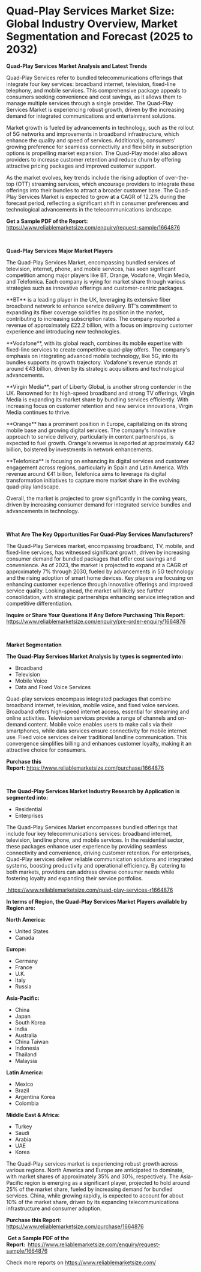 <p><h1>Quad-Play Services Market Size: Global Industry Overview, Market Segmentation and Forecast (2025 to 2032)</h1></p><p><strong>Quad-Play Services Market Analysis and Latest Trends</strong></p>
<p><p>Quad-Play Services refer to bundled telecommunications offerings that integrate four key services: broadband internet, television, fixed-line telephony, and mobile services. This comprehensive package appeals to consumers seeking convenience and cost savings, as it allows them to manage multiple services through a single provider. The Quad-Play Services Market is experiencing robust growth, driven by the increasing demand for integrated communications and entertainment solutions.</p><p>Market growth is fueled by advancements in technology, such as the rollout of 5G networks and improvements in broadband infrastructure, which enhance the quality and speed of services. Additionally, consumers’ growing preference for seamless connectivity and flexibility in subscription options is propelling market expansion. The Quad-Play model also allows providers to increase customer retention and reduce churn by offering attractive pricing packages and improved customer support.</p><p>As the market evolves, key trends include the rising adoption of over-the-top (OTT) streaming services, which encourage providers to integrate these offerings into their bundles to attract a broader customer base. The Quad-Play Services Market is expected to grow at a CAGR of 12.2% during the forecast period, reflecting a significant shift in consumer preferences and technological advancements in the telecommunications landscape.</p></p>
<p><strong>Get a Sample PDF of the Report:&nbsp;</strong> <a href="https://www.reliablemarketsize.com/enquiry/request-sample/1664876?utm_campaign=2781&utm_medium=2&utm_source=Github&utm_content=ia&utm_term=23032025&utm_id=quad-play-services">https://www.reliablemarketsize.com/enquiry/request-sample/1664876</a></p>
<p>&nbsp;</p>
<p><strong>Quad-Play Services Major Market Players</strong></p>
<p><p>The Quad-Play Services Market, encompassing bundled services of television, internet, phone, and mobile services, has seen significant competition among major players like BT, Orange, Vodafone, Virgin Media, and Telefonica. Each company is vying for market share through various strategies such as innovative offerings and customer-centric packages.</p><p>**BT** is a leading player in the UK, leveraging its extensive fiber broadband network to enhance service delivery. BT's commitment to expanding its fiber coverage solidifies its position in the market, contributing to increasing subscription rates. The company reported a revenue of approximately £22.2 billion, with a focus on improving customer experience and introducing new technologies.</p><p>**Vodafone**, with its global reach, combines its mobile expertise with fixed-line services to create competitive quad-play offers. The company's emphasis on integrating advanced mobile technology, like 5G, into its bundles supports its growth trajectory. Vodafone's revenue stands at around €43 billion, driven by its strategic acquisitions and technological advancements.</p><p>**Virgin Media**, part of Liberty Global, is another strong contender in the UK. Renowned for its high-speed broadband and strong TV offerings, Virgin Media is expanding its market share by bundling services efficiently. With increasing focus on customer retention and new service innovations, Virgin Media continues to thrive.</p><p>**Orange** has a prominent position in Europe, capitalizing on its strong mobile base and growing digital services. The company's innovative approach to service delivery, particularly in content partnerships, is expected to fuel growth. Orange's revenue is reported at approximately €42 billion, bolstered by investments in network enhancements.</p><p>**Telefonica** is focusing on enhancing its digital services and customer engagement across regions, particularly in Spain and Latin America. With revenue around €41 billion, Telefonica aims to leverage its digital transformation initiatives to capture more market share in the evolving quad-play landscape.</p><p>Overall, the market is projected to grow significantly in the coming years, driven by increasing consumer demand for integrated service bundles and advancements in technology.</p></p>
<p>&nbsp;</p>
<p><strong>What Are The Key Opportunities For Quad-Play Services Manufacturers?</strong></p>
<p><p>The Quad-Play Services market, encompassing broadband, TV, mobile, and fixed-line services, has witnessed significant growth, driven by increasing consumer demand for bundled packages that offer cost savings and convenience. As of 2023, the market is projected to expand at a CAGR of approximately 7% through 2030, fueled by advancements in 5G technology and the rising adoption of smart home devices. Key players are focusing on enhancing customer experience through innovative offerings and improved service quality. Looking ahead, the market will likely see further consolidation, with strategic partnerships enhancing service integration and competitive differentiation.</p></p>
<p><strong>Inquire or Share Your Questions If Any Before Purchasing This Report:</strong> <a href="https://www.reliablemarketsize.com/enquiry/pre-order-enquiry/1664876?utm_campaign=2781&utm_medium=2&utm_source=Github&utm_content=ia&utm_term=23032025&utm_id=quad-play-services">https://www.reliablemarketsize.com/enquiry/pre-order-enquiry/1664876</a></p>
<p>&nbsp;</p>
<p><strong>Market Segmentation</strong></p>
<p><strong>The Quad-Play Services Market Analysis by types is segmented into:</strong></p>
<p><ul><li>Broadband</li><li>Television</li><li>Mobile Voice</li><li>Data and Fixed Voice Services</li></ul></p>
<p><p>Quad-play services encompass integrated packages that combine broadband internet, television, mobile voice, and fixed voice services. Broadband offers high-speed internet access, essential for streaming and online activities. Television services provide a range of channels and on-demand content. Mobile voice enables users to make calls via their smartphones, while data services ensure connectivity for mobile internet use. Fixed voice services deliver traditional landline communication. This convergence simplifies billing and enhances customer loyalty, making it an attractive choice for consumers.</p></p>
<p><strong>Purchase this Report:&nbsp;</strong><a href="https://www.reliablemarketsize.com/purchase/1664876?utm_campaign=2781&utm_medium=2&utm_source=Github&utm_content=ia&utm_term=23032025&utm_id=quad-play-services">https://www.reliablemarketsize.com/purchase/1664876</a></p>
<p>&nbsp;</p>
<p><strong>The Quad-Play Services Market Industry Research by Application is segmented into:</strong></p>
<p><ul><li>Residential</li><li>Enterprises</li></ul></p>
<p><p>The Quad-Play Services Market encompasses bundled offerings that include four key telecommunications services: broadband internet, television, landline phone, and mobile services. In the residential sector, these packages enhance user experience by providing seamless connectivity and convenience, driving customer retention. For enterprises, Quad-Play services deliver reliable communication solutions and integrated systems, boosting productivity and operational efficiency. By catering to both markets, providers can address diverse consumer needs while fostering loyalty and expanding their service portfolios.</p></p>
<p><a href="https://www.reliablemarketsize.com/quad-play-services-r1664876?utm_campaign=2781&utm_medium=2&utm_source=Github&utm_content=ia&utm_term=23032025&utm_id=quad-play-services">&nbsp;https://www.reliablemarketsize.com/quad-play-services-r1664876</a></p>
<p><strong>In terms of Region, the Quad-Play Services Market Players available by Region are:</strong></p>
<p>
    <p> <strong> North America: </strong>
        <ul>
            <li>United States</li>
            <li>Canada</li>
        </ul>
        </p> 
    <p> <strong> Europe: </strong>
        <ul>
            <li>Germany</li>
            <li>France</li>
            <li>U.K.</li>
            <li>Italy</li>
            <li>Russia</li>
        </ul>
        </p> 
    <p> <strong> Asia-Pacific: </strong>
        <ul>
            <li>China</li>
            <li>Japan</li>
            <li>South Korea</li>
            <li>India</li>
            <li>Australia</li>
            <li>China Taiwan</li>
            <li>Indonesia</li>
            <li>Thailand</li>
            <li>Malaysia</li>
        </ul>
        </p> 
    <p> <strong> Latin America: </strong>
        <ul>
            <li>Mexico</li>
            <li>Brazil</li>
            <li>Argentina Korea</li>
            <li>Colombia</li>
        </ul>
        </p> 
    <p> <strong> Middle East & Africa: </strong>
        <ul>
            <li>Turkey</li>
            <li>Saudi</li>
            <li>Arabia</li>
            <li>UAE</li>
            <li>Korea</li>
        </ul>
    </p>
    </p>
<p><p>The Quad-Play services market is experiencing robust growth across various regions. North America and Europe are anticipated to dominate, with market shares of approximately 35% and 30%, respectively. The Asia-Pacific region is emerging as a significant player, projected to hold around 25% of the market share, fueled by increasing demand for bundled services. China, while growing rapidly, is expected to account for about 10% of the market share, driven by its expanding telecommunications infrastructure and consumer adoption.</p></p>
<p><strong>Purchase this Report: </strong><a href="https://www.reliablemarketsize.com/purchase/1664876?utm_campaign=2781&utm_medium=2&utm_source=Github&utm_content=ia&utm_term=23032025&utm_id=quad-play-services">https://www.reliablemarketsize.com/purchase/1664876</a></p>
<p>&nbsp;<strong>Get a Sample PDF of the Report:&nbsp;&nbsp;</strong><a href="https://www.reliablemarketsize.com/enquiry/request-sample/1664876?utm_campaign=2781&utm_medium=2&utm_source=Github&utm_content=ia&utm_term=23032025&utm_id=quad-play-services">https://www.reliablemarketsize.com/enquiry/request-sample/1664876</a></p>
<p><strong></strong></p>
<p>Check more reports on <a href="https://www.reliablemarketsize.com/?utm_campaign=2781&utm_medium=2&utm_source=Github&utm_content=ia&utm_term=23032025&utm_id=quad-play-services">https://www.reliablemarketsize.com/</a></p>